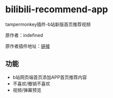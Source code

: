 # bilibili-recommend-app

tampermonkey插件-b站新版首页推荐视频

原作者：indefined

原作者插件地址：[链接](https://greasyfork.org/zh-CN/scripts/368446-bilibili%E7%BD%91%E9%A1%B5%E7%AB%AF%E6%B7%BB%E5%8A%A0app%E9%A6%96%E9%A1%B5%E6%8E%A8%E8%8D%90)

## 功能

- b站网页端首页添加APP首页推荐内容
- 不喜欢/撤销不喜欢
- 视频/弹幕预览

